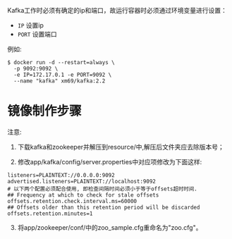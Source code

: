 Kafka工作时必须有确定的ip和端口，故运行容器时必须通过环境变量进行设置：

* `IP` 设置ip
* `PORT` 设置端口

例如:
```
$ docker run -d --restart=always \
  -p 9092:9092 \
  -e IP=172.17.0.1 -e PORT=9092 \
  --name "kafka" xm69/kafka:2.2
```

# 镜像制作步骤

注意:
1. 下载kafka和zookeeper并解压到resource/中,解压后文件夹应去除版本号；

2. 修改app/kafka/config/server.properties中对应项修改为下面这样:
```
listeners=PLAINTEXT://0.0.0.0:9092
advertised.listeners=PLAINTEXT://localhost:9092
# 以下两个配置必须配合使用, 即检查间隔时间必须小于等于offsets超时时间.
## Frequency at which to check for stale offsets
offsets.retention.check.interval.ms=60000
## Offsets older than this retention period will be discarded
offsets.retention.minutes=1
```

3. 将app/zookeeper/conf/中的zoo_sample.cfg重命名为"zoo.cfg"。
